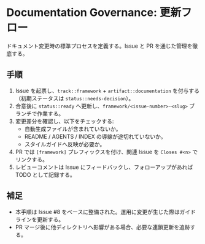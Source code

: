 # Documentation Governance: 更新フロー

ドキュメント変更時の標準プロセスを定義する。Issue と PR を通じた管理を徹底する。

## 手順
1. Issue を起票し、`track::framework` + `artifact::documentation` を付与する（初期ステータスは `status::needs-decision`）。
2. 合意後に `status::ready` へ更新し、`framework/<issue-number>-<slug>` ブランチで作業する。
3. 変更差分を確認し、以下をチェックする:
   - 自動生成ファイルが含まれていないか。
   - README / AGENTS / INDEX の導線が途切れていないか。
   - スタイルガイドへ反映が必要か。
4. PR では `[framework]` プレフィックスを付け、関連 Issue を `Closes #<n>` でリンクする。
5. レビューコメントは Issue にフィードバックし、フォローアップがあれば TODO として記録する。

## 補足
- 本手順は Issue #8 をベースに整備された。運用に変更が生じた際はガイドラインを更新する。
- PR マージ後に他ディレクトリへ影響がある場合、必要な連鎖更新を追跡する。
